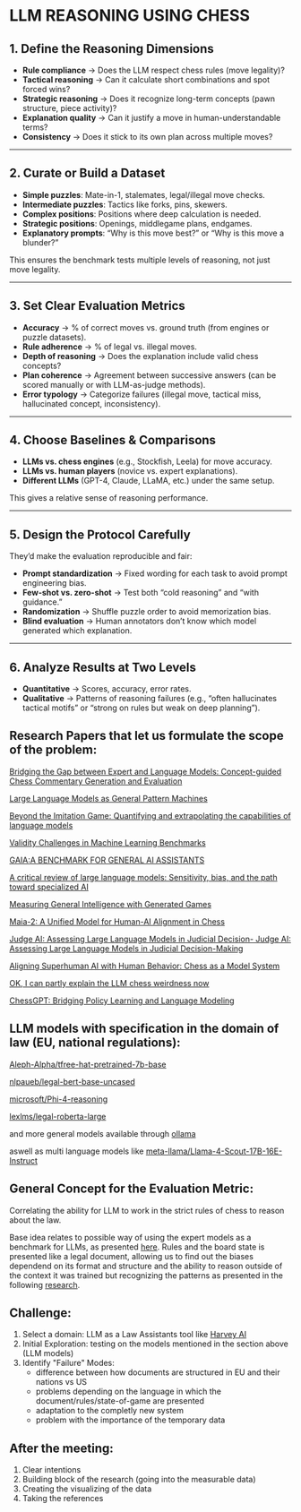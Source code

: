 # LLM REASONING USING CHESS

## 1. Define the Reasoning Dimensions

- **Rule compliance** → Does the LLM respect chess rules (move legality)?
- **Tactical reasoning** → Can it calculate short combinations and spot forced wins?
- **Strategic reasoning** → Does it recognize long-term concepts (pawn structure, piece activity)?
- **Explanation quality** → Can it justify a move in human-understandable terms?
- **Consistency** → Does it stick to its own plan across multiple moves?

---

## 2. Curate or Build a Dataset

- **Simple puzzles**: Mate-in-1, stalemates, legal/illegal move checks.  
- **Intermediate puzzles**: Tactics like forks, pins, skewers.  
- **Complex positions**: Positions where deep calculation is needed.  
- **Strategic positions**: Openings, middlegame plans, endgames.  
- **Explanatory prompts**: “Why is this move best?” or “Why is this move a blunder?”  

This ensures the benchmark tests multiple levels of reasoning, not just move legality.

---

## 3. Set Clear Evaluation Metrics

- **Accuracy** → % of correct moves vs. ground truth (from engines or puzzle datasets).  
- **Rule adherence** → % of legal vs. illegal moves.  
- **Depth of reasoning** → Does the explanation include valid chess concepts?  
- **Plan coherence** → Agreement between successive answers (can be scored manually or with LLM-as-judge methods).  
- **Error typology** → Categorize failures (illegal move, tactical miss, hallucinated concept, inconsistency).  

---

## 4. Choose Baselines & Comparisons

- **LLMs vs. chess engines** (e.g., Stockfish, Leela) for move accuracy.  
- **LLMs vs. human players** (novice vs. expert explanations).  
- **Different LLMs** (GPT-4, Claude, LLaMA, etc.) under the same setup.  

This gives a relative sense of reasoning performance.

---

## 5. Design the Protocol Carefully
They’d make the evaluation reproducible and fair:

- **Prompt standardization** → Fixed wording for each task to avoid prompt engineering bias.  
- **Few-shot vs. zero-shot** → Test both “cold reasoning” and “with guidance.”  
- **Randomization** → Shuffle puzzle order to avoid memorization bias.  
- **Blind evaluation** → Human annotators don’t know which model generated which explanation.  

---

## 6. Analyze Results at Two Levels
- **Quantitative** → Scores, accuracy, error rates.  
- **Qualitative** → Patterns of reasoning failures (e.g., “often hallucinates tactical motifs” or “strong on rules but weak on deep planning”).

## Research Papers that let us formulate the scope of the problem:

[Bridging the Gap between Expert and Language Models: Concept-guided Chess Commentary Generation and Evaluation](https://aclanthology.org/2025.naacl-long.481.pdf)

[Large Language Models as General Pattern Machines](https://arxiv.org/pdf/2307.04721)

[Beyond the Imitation Game: Quantifying and extrapolating the capabilities of language models](https://arxiv.org/pdf/2206.04615)

[Validity Challenges in Machine Learning Benchmarks](https://www2.eecs.berkeley.edu/Pubs/TechRpts/2022/EECS-2022-180.pdf)

[GAIA:A BENCHMARK FOR GENERAL AI ASSISTANTS](https://scontent-fra3-1.xx.fbcdn.net/v/t39.2365-6/441903294_1131492964728662_1145973121044474930_n.pdf?_nc_cat=103&ccb=1-7&_nc_sid=3c67a6&_nc_ohc=u6APR2mGCx4Q7kNvwEN6Ejk&_nc_oc=AdnO1i9MjtrLh4j0pIsezialQS20U8JVn9hE4ZwpUUvIw-2-IzH95kbP5dXHY4gtHTw&_nc_zt=14&_nc_ht=scontent-fra3-1.xx&_nc_gid=qpD_NMiZu30NBzE2MUus2w&oh=00_AfbXQXFFQ_zdSLpcnXZ4aVewkE0koGRDUrX3z27iHe-YZA&oe=68C49D30)

[A critical review of large language models: Sensitivity, bias, and the path toward specialized AI](https://direct.mit.edu/qss/article/5/3/736/120940/A-critical-review-of-large-language-models)

[Measuring General Intelligence with Generated Games](https://www2.eecs.berkeley.edu/Pubs/TechRpts/2025/EECS-2025-60.pdf)

[Maia-2: A Unified Model for Human-AI Alignment in Chess](https://www.cs.toronto.edu/~ashton/pubs/maia2-neurips2024.pdf)

[Judge AI: Assessing Large Language Models in Judicial Decision- Judge AI: Assessing Large Language Models in Judicial Decision-Making](https://chicagounbound.uchicago.edu/cgi/viewcontent.cgi?article=2714&context=law_and_economics)

[Aligning Superhuman AI with Human Behavior: Chess as a Model System](https://www.cs.toronto.edu/~ashton/pubs/maia-kdd2020.pdf)

[OK, I can partly explain the LLM chess weirdness now](https://dynomight.net/more-chess/)

[ChessGPT: Bridging Policy Learning and Language Modeling](https://arxiv.org/pdf/2306.09200)

## LLM models with specification in the domain of law (EU, national regulations):

[Aleph-Alpha/tfree-hat-pretrained-7b-base](https://huggingface.co/Aleph-Alpha/tfree-hat-pretrained-7b-base)

[nlpaueb/legal-bert-base-uncased](https://huggingface.co/nlpaueb/legal-bert-base-uncased)

[microsoft/Phi-4-reasoning](https://huggingface.co/microsoft/Phi-4-reasoning)

[lexlms/legal-roberta-large](https://huggingface.co/lexlms/legal-roberta-large)

and more general models available through [ollama](https://ollama.com/library)

aswell as multi language models like [meta-llama/Llama-4-Scout-17B-16E-Instruct](https://huggingface.co/meta-llama/Llama-4-Scout-17B-16E-Instruct)

## General Concept for the Evaluation Metric:

Correlating the ability for LLM to work in the strict rules of chess to reason about the law.

Base idea relates to possible way of using the expert models as a benchmark for LLMs, as presented [here](https://aclanthology.org/2025.naacl-long.481.pdf). Rules and the board state is presented like a legal document, allowing us to find out the biases dependend on its format and structure and the ability to reason outside of the context it was trained but recognizing the patterns as presented in the following [research](https://arxiv.org/pdf/2307.04721).

## Challenge:

1. Select a domain: LLM as a Law Assistants tool like [Harvey AI](https://www.harvey.ai)
2. Initial Exploration: testing on the models mentioned in the section above (LLM models)
3. Identify "Failure" Modes:
   * difference between how documents are structured in EU and their nations vs US
   * problems depending on the language in which the document/rules/state-of-game are presented
   * adaptation to the completly new system
   * problem with the importance of the temporary data

## After the meeting:

1. Clear intentions
2. Building block of the research (going into the measurable data)
3. Creating the visualizing of the data
4. Taking the references

